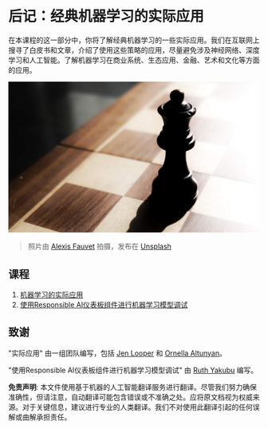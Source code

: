 # 后记：经典机器学习的实际应用

在本课程的这一部分中，你将了解经典机器学习的一些实际应用。我们在互联网上搜寻了白皮书和文章，介绍了使用这些策略的应用，尽量避免涉及神经网络、深度学习和人工智能。了解机器学习在商业系统、生态应用、金融、艺术和文化等方面的应用。

![chess](../../../translated_images/chess.e704a268781bdad85d1876b6c2295742fa0d856e7dcf3659147052df9d3db205.zh.jpg)

> 照片由 <a href="https://unsplash.com/@childeye?utm_source=unsplash&utm_medium=referral&utm_content=creditCopyText">Alexis Fauvet</a> 拍摄，发布在 <a href="https://unsplash.com/s/photos/artificial-intelligence?utm_source=unsplash&utm_medium=referral&utm_content=creditCopyText">Unsplash</a>
  
## 课程

1. [机器学习的实际应用](1-Applications/README.md)
2. [使用Responsible AI仪表板组件进行机器学习模型调试](2-Debugging-ML-Models/README.md)

## 致谢

"实际应用" 由一组团队编写，包括 [Jen Looper](https://twitter.com/jenlooper) 和 [Ornella Altunyan](https://twitter.com/ornelladotcom)。

"使用Responsible AI仪表板组件进行机器学习模型调试" 由 [Ruth Yakubu](https://twitter.com/ruthieyakubu) 编写。

**免责声明**:
本文件使用基于机器的人工智能翻译服务进行翻译。尽管我们努力确保准确性，但请注意，自动翻译可能包含错误或不准确之处。应将原文档视为权威来源。对于关键信息，建议进行专业的人类翻译。我们不对使用此翻译引起的任何误解或曲解承担责任。
